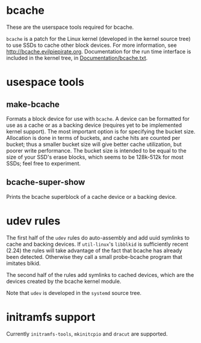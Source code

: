 # bcache
These are the userspace tools required for bcache.

`bcache` is a patch for the Linux kernel (developed in the kernel source tree) 
to use SSDs to cache other block
devices. For more information, see http://bcache.evilpiepirate.org.
Documentation for the run time interface is included in the kernel tree, in
[Documentation/bcache.txt](https://git.kernel.org/cgit/linux/kernel/git/torvalds/linux.git/tree/Documentation/bcache.txt).

# usespace tools

## make-bcache
Formats a block device for use with `bcache`. A device can be formatted for use
as a cache or as a backing device (requires yet to be implemented kernel
support). The most important option is for specifying the bucket size.
Allocation is done in terms of buckets, and cache hits are counted per bucket;
thus a smaller bucket size will give better cache utilization, but poorer write
performance. The bucket size is intended to be equal to the size of your SSD's
erase blocks, which seems to be 128k-512k for most SSDs; feel free to
experiment.

## bcache-super-show
Prints the bcache superblock of a cache device or a backing device.


# udev rules
The first half of the `udev` rules do auto-assembly and add uuid symlinks
to cache and backing devices. If `util-linux`'s `libblkid` is
sufficiently recent (2.24) the rules will take advantage of
the fact that bcache has already been detected.  Otherwise
they call a small probe-bcache program that imitates blkid.

The second half of the rules add symlinks to cached devices,
which are the devices created by the bcache kernel module.

Note that `udev` is developed in the `systemd` source tree.

# initramfs support
Currently `initramfs-tools`, `mkinitcpio` and `dracut` are supported.
